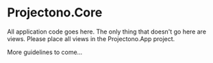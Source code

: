﻿# Projectono.Core

All application code goes here.
The only thing that doesn't go here are views.
Please place all views in the Projectono.App project.

More guidelines to come...